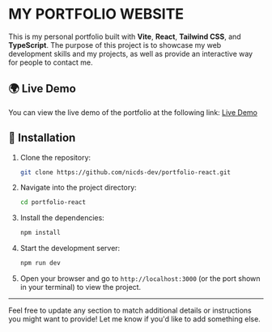 # MY PORTFOLIO WEBSITE

This is my personal portfolio built with **Vite**, **React**, **Tailwind CSS**, and **TypeScript**. The purpose of this project is to showcase my web development skills and my projects, as well as provide an interactive way for people to contact me.

## 🌍 Live Demo

You can view the live demo of the portfolio at the following link: [Live Demo](https://nicds.vercel.app/)

## 🔧 Installation

1. Clone the repository:

    ```bash
    git clone https://github.com/nicds-dev/portfolio-react.git
    ```

2. Navigate into the project directory:

    ```bash
    cd portfolio-react
    ```

3. Install the dependencies:

    ```bash
    npm install
    ```

4. Start the development server:

    ```bash
    npm run dev
    ```

5. Open your browser and go to `http://localhost:3000` (or the port shown in your terminal) to view the project.

---

Feel free to update any section to match additional details or instructions you might want to provide! Let me know if you'd like to add something else.